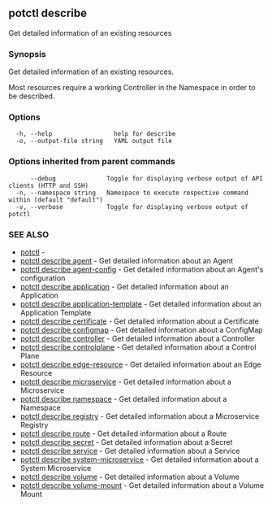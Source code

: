 ## potctl describe

Get detailed information of an existing resources

### Synopsis

Get detailed information of an existing resources.
 
Most resources require a working Controller in the Namespace in order to be described.

### Options

```
  -h, --help                 help for describe
  -o, --output-file string   YAML output file
```

### Options inherited from parent commands

```
      --debug              Toggle for displaying verbose output of API clients (HTTP and SSH)
  -n, --namespace string   Namespace to execute respective command within (default "default")
  -v, --verbose            Toggle for displaying verbose output of potctl
```

### SEE ALSO

* [potctl](potctl.md)	 - 
* [potctl describe agent](potctl_describe_agent.md)	 - Get detailed information about an Agent
* [potctl describe agent-config](potctl_describe_agent-config.md)	 - Get detailed information about an Agent's configuration
* [potctl describe application](potctl_describe_application.md)	 - Get detailed information about an Application
* [potctl describe application-template](potctl_describe_application-template.md)	 - Get detailed information about an Application Template
* [potctl describe certificate](potctl_describe_certificate.md)	 - Get detailed information about a Certificate
* [potctl describe configmap](potctl_describe_configmap.md)	 - Get detailed information about a ConfigMap
* [potctl describe controller](potctl_describe_controller.md)	 - Get detailed information about a  Controller
* [potctl describe controlplane](potctl_describe_controlplane.md)	 - Get detailed information about a  Control Plane
* [potctl describe edge-resource](potctl_describe_edge-resource.md)	 - Get detailed information about an Edge Resource
* [potctl describe microservice](potctl_describe_microservice.md)	 - Get detailed information about a  Microservice
* [potctl describe namespace](potctl_describe_namespace.md)	 - Get detailed information about a  Namespace
* [potctl describe registry](potctl_describe_registry.md)	 - Get detailed information about a  Microservice Registry
* [potctl describe route](potctl_describe_route.md)	 - Get detailed information about a  Route
* [potctl describe secret](potctl_describe_secret.md)	 - Get detailed information about a Secret
* [potctl describe service](potctl_describe_service.md)	 - Get detailed information about a Service
* [potctl describe system-microservice](potctl_describe_system-microservice.md)	 - Get detailed information about a System Microservice
* [potctl describe volume](potctl_describe_volume.md)	 - Get detailed information about a  Volume
* [potctl describe volume-mount](potctl_describe_volume-mount.md)	 - Get detailed information about a Volume Mount


